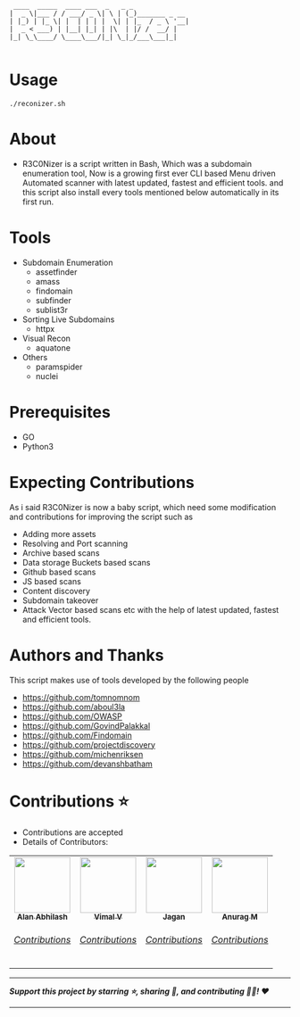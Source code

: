 ```
 ____  _____  ____ ___  _   _ _
|  _ \|___ / / ___/ _ \| \ | (_)_______ _ __
| |_) | |_ \| |  | | | |  \| | |_  / _ \ '__|
|  _ < ___) | |__| |_| | |\  | |/ /  __/ |
|_| \_\____/ \____\___/|_| \_|_/___\___|_|
                                                 
```

# Usage

`./reconizer.sh`

# About

* R3C0Nizer is a script written in Bash, Which was a subdomain enumeration tool, Now is a growing first ever CLI based Menu driven Automated scanner with latest updated, fastest and efficient tools.
  and this script also install every tools mentioned below automatically in its first run.

# Tools

- Subdomain Enumeration
  - assetfinder
  - amass
  - findomain
  - subfinder
  - sublist3r
- Sorting Live Subdomains
  - httpx
- Visual Recon
  - aquatone
- Others
  - paramspider
  - nuclei

# Prerequisites

- GO
- Python3

# Expecting Contributions

As i said R3C0Nizer is now a baby script, which need some modification and contributions for improving the script such as 
 - Adding more assets
 - Resolving and Port scanning
 - Archive based scans
 - Data storage Buckets based scans
 - Github based scans
 - JS based scans
 - Content discovery
 - Subdomain takeover
 - Attack Vector based scans
etc with the help of latest updated, fastest and efficient tools. 
      
# Authors and Thanks

This script makes use of tools developed by the following people
- https://github.com/tomnomnom
- https://github.com/aboul3la
- https://github.com/OWASP
- https://github.com/GovindPalakkal
- https://github.com/Findomain
- https://github.com/projectdiscovery
- https://github.com/michenriksen
- https://github.com/devanshbatham

# Contributions ⭐

* Contributions are accepted 
* Details of Contributors:

<table>
  <tr>
    <td align="center"><a href="https://github.com/blackmarketer"><img src="https://avatars.githubusercontent.com/blackmarketer?s=100" width="100px;" alt=""/><br /><sub><b>Alan Abhilash</b></sub></a><br /><h6><a href="https://github.com/Anon-Artist/R3C0Nizer/pull/1">Contributions</h6></a></td>
   <td align="center"><a href="https://github.com/E-R-R-O-R-404"><img src="https://avatars.githubusercontent.com/E-R-R-O-R-404?s=100" width="100px;" alt=""/><br /><sub><b>Vimal V</b></sub></a><br /><h6><a href="https://github.com/Anon-Artist/R3C0Nizer/pull/2">Contributions</h6></a></td>
   <td align="center"><a href="https://github.com/Conscript-Security"><img src="https://avatars.githubusercontent.com/Conscript-Security?s=100" width="100px;" alt=""/><br /><sub><b>Jagan</b></sub></a><br /><h6><a href="https://github.com/Anon-Artist/R3C0Nizer/pull/4">Contributions</h6></a></td>
   <td align="center"><a href="https://github.com/v1nc1d4"><img src="https://avatars.githubusercontent.com/v1nc1d4?s=100" width="100px;" alt=""/><br /><sub><b>Anurag M</b></sub></a><br /><h6><a href="https://github.com/Anon-Artist/R3C0Nizer/pull/5">Contributions</h6></a></td>
</table>

-------

***Support this project by starring ⭐, sharing 📲, and contributing 👩‍💻! :heart:***

-------
